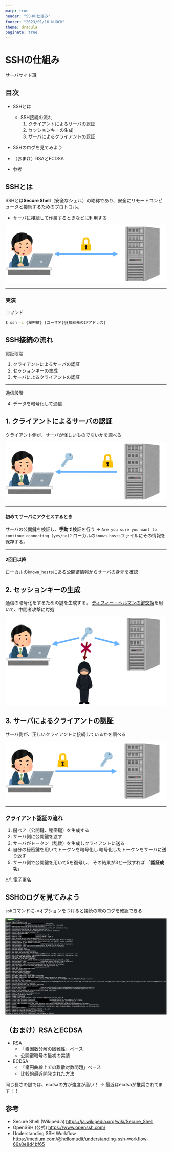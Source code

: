 ```yaml
---
marp: true
header: "SSHの仕組み"
footer: "2023/01/16 NUOCW"
theme: dracula
paginate: true
---
```


<!--
headingDivider: 2
_class: title
_paginate: false
-->

# SSHの仕組み

サーバサイド班　<a style="color:white; text-decoration: none;" href="https://github.com/kentakom1213">甲本健太 :link:</a>


## 目次

- SSHとは
  -  SSH接続の流れ
     1. クライアントによるサーバの認証
     2. セッションキーの生成
     3. サーバによるクライアントの認証

- SSHのログを見てみよう
- （おまけ）RSAとECDSA
- 参考


## SSHとは

SSHとは**Secure Shell**（安全なシェル）の略称であり、安全にリモートコンピュータと接続するためのプロトコル。

- サーバに接続して作業するときなどに利用する

![h:300](images/about_ssh.png)


---
### 実演

コマンド

```sh
$ ssh -i {秘密鍵} {ユーザ名}@{接続先のIPアドレス}
```


## SSH接続の流れ

認証段階

1. クライアントによるサーバの認証
2. セッションキーの生成
3. サーバによるクライアントの認証
<hr>

通信段階

4. データを暗号化して通信


## 1. クライアントによるサーバの認証

クライアント側が、サーバが怪しいものでないかを調べる

![h:400](images/auth_server.png)


---
#### 初めてサーバにアクセスするとき

サーバの公開鍵を検証し、**手動で**検証を行う
→ `Are you sure you want to continue connecting (yes/no)?`
ローカルの`known_hosts`ファイルにその情報を保存する。
<hr>

#### 2回目以降

ローカルの`known_hosts`にある公開鍵情報からサーバの身元を確認


## 2. セッションキーの生成

通信の暗号化をするための鍵を生成する。
[ディフィー・ヘルマンの鍵交換](https://ja.wikipedia.org/wiki/%E3%83%87%E3%82%A3%E3%83%95%E3%82%A3%E3%83%BC%E3%83%BB%E3%83%98%E3%83%AB%E3%83%9E%E3%83%B3%E9%8D%B5%E5%85%B1%E6%9C%89)を用いて、中間者攻撃に対処

![h:400](images/exchange_key.png)



## 3. サーバによるクライアントの認証

サーバ側が、正しいクライアントに接続しているかを調べる

![h:400](images/auth_client.png)


---
### クライアント認証の流れ

1. 鍵ペア（公開鍵、秘密鍵）を生成する
2. サーバ側に公開鍵を渡す
3. サーバがトークン（乱数）を生成しクライアントに送る
4. 自分の秘密鍵を用いてトークンを暗号化し
   暗号化したトークンをサーバに送り返す
5. サーバ側で公開鍵を用いて5を復号し、
   その結果が3と一致すれば 「**認証成功**」

c.f. [電子署名](https://ja.wikipedia.org/wiki/%E9%9B%BB%E5%AD%90%E7%BD%B2%E5%90%8D)


## SSHのログを見てみよう

`ssh`コマンドに`-v`オプションをつけると接続の際のログを確認できる

![h:400](images/ssh_log.png)


## （おまけ）RSAとECDSA

- RSA
  - 「素因数分解の困難性」ベース
  - 公開鍵暗号の最初の実装
- ECDSA
  - 「楕円曲線上での離散対数問題」ベース
  - 比較的最近開発された方法


同じ長さの鍵では、ecdsaの方が強度が高い！
→ 最近はecdsaが推奨されてます！！

## 参考

- Secure Shell (Wikipedia)
  https://ja.wikipedia.org/wiki/Secure_Shell
- OpenSSH (公式)
  https://www.openssh.com/
- Understanding SSH Workflow
  https://medium.com/@hellomudit/understanding-ssh-workflow-66a0e8d4bf65

